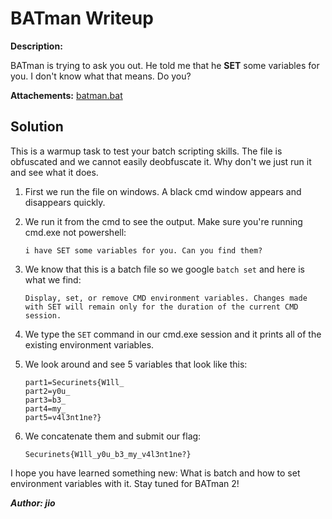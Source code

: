 # BATman Writeup
**Description:**

BATman is trying to ask you out. He told me that he **SET** some variables for you. I don't know what that means. Do you?

**Attachements:** 
[batman.bat](Files\batman.bat)

## Solution
This is a warmup task to test your batch scripting skills. The file is obfuscated and we cannot easily deobfuscate it. Why don't we just run it and see what it does.

 1. First we run the file on windows. A black cmd window appears and disappears quickly.
 2. We run it from the cmd to see the output. Make sure you're running cmd.exe not powershell:

        i have SET some variables for you. Can you find them?
    
 4. We know that this is a batch file so we google `batch set` and here is what we find:

        Display, set, or remove CMD environment variables. Changes made with SET will remain only for the duration of the current CMD session.

 5. We type the `SET` command in our cmd.exe session and it prints all of the existing environment variables.
 6. We look around and see 5 variables that look like this:

        part1=Securinets{W1ll_
        part2=y0u_
        part3=b3_
        part4=my_
        part5=v4l3nt1ne?}
    
 8. We concatenate them and submit our flag:

        Securinets{W1ll_y0u_b3_my_v4l3nt1ne?}
    
I hope you have learned something new: What is batch and how to set environment variables with it. Stay tuned for BATman 2!

***Author: jio***
